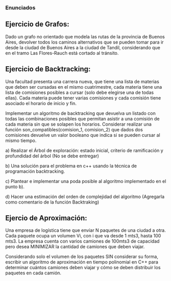 ### Enunciados

## Ejercicio de Grafos:

Dado un grafo no orientado que modela las rutas de la provincia de Buenos Aires, devolver todos los caminos alternativos que se pueden tomar para ir desde la ciudad de Buenos Aires a la ciudad de Tandil, considerando que en el tramo Las Flores-Rauch está cortado al tránsito.

## Ejercicio de Backtracking:

Una facultad presenta una carrera nueva, que tiene una lista de materias que deben ser cursadas en el mismo cuatrimestre, cada materia tiene una lista de comisiones posibles a cursar (solo debe elegirse una de todas ellas). Cada materia puede tener varias comisiones y cada comisión tiene asociado el horario de inicio y fin.

Implementar un algoritmo de backtracking que devuelva un listado con todas las combinaciones posibles que permitan asistir a una comisión de cada materia sin que se solapen los horarios. Considerar realizar una función son_compatibles(comision_1, comision_2) que dados dos comisiones devuelve un valor booleano que indica si se pueden cursar al mismo tiempo.

a) Realizar el Árbol de exploración: estado inicial, criterio de ramificación y profundidad del árbol (No se debe entregar)

b) Una solución para el problema en c++ usando la técnica de programación backtracking. 

c) Plantear e implementar una poda posible al algoritmo implementado en el punto b).

d) Hacer una estimación del orden de complejidad del algoritmo (Agregarla como comentario de la función Backtraking)

## Ejercio de Aproximación:

Una empresa de logística tiene que enviar N paquetes de una ciudad a otra. Cada paquete ocupa un volumen Vi, con i que va desde 1 mts3, hasta 100 mts3.
La empresa cuenta con varios camiones de 100mts3 de capacidad pero desea MINIMIZAR la cantidad de camiones que deben viajar.

Considerando solo el volumen de los paquetes SIN considerar su forma, escribir un algoritmo de aproximación en tiempo polinomial en C++ para determinar cuántos camiones deben viajar y cómo se deben distribuir los paquetes en cada camión.
